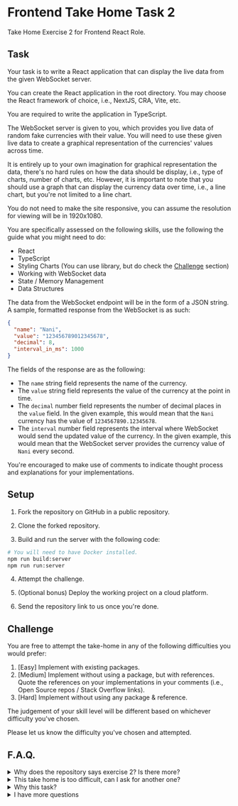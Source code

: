 # Frontend Take Home Task 2

Take Home Exercise 2 for Frontend React Role.

## Task

Your task is to write a React application that can display the live data from the given WebSocket server.

You can create the React application in the root directory. You may choose the React framework of choice,
i.e., NextJS, CRA, Vite, etc.

You are required to write the application in TypeScript.

The WebSocket server is given to you, which provides you live data of random fake currencies with their value.
You will need to use these given live data to create a graphical representation of the currencies' values
across time.

It is entirely up to your own imagination for graphical representation the data, there's no hard rules on how
the data should be display, i.e., type of charts, number of charts, etc. However, it is important to note that
you should use a graph that can display the currency data over time, i.e., a line chart, but you're not limited
to a line chart.

You do not need to make the site responsive, you can assume the resolution for viewing will be in 1920x1080.

You are specifically assessed on the following skills, use the following the guide what you might need to do:

- React
- TypeScript
- Styling Charts (You can use library, but do check the [Challenge](#challenge) section)
- Working with WebSocket data
- State / Memory Management
- Data Structures

The data from the WebSocket endpoint will be in the form of a JSON string. A sample, formatted response from the WebSocket is as such:

```json
{
  "name": "Nani",
  "value": "123456789012345678",
  "decimal": 8,
  "interval_in_ms": 1000
}
```

The fields of the response are as the following:

- The `name` string field represents the name of the currency.
- The `value` string field represents the value of the currency at the point in time.
- The `decimal` number field represents the number of decimal places in the `value` field. In the given example, this would
  mean that the `Nani` currency has the value of `1234567890.12345678`.
- The `interval` number field represents the interval where WebSocket would send the updated value of the currency. In the
  given example, this would mean that the WebSocket server provides the currency value of `Nani` every second.

You're encouraged to make use of comments to indicate thought process and explanations for your implementations.

## Setup

1. Fork the repository on GitHub in a public repository.

2. Clone the forked repository.

3. Build and run the server with the following code:

```sh
# You will need to have Docker installed.
npm run build:server
npm run run:server
```

4. Attempt the challenge.

5. (Optional bonus) Deploy the working project on a cloud platform.

6. Send the repository link to us once you're done.

## Challenge

You are free to attempt the take-home in any of the following difficulties you would prefer:

1. [Easy] Implement with existing packages.
2. [Medium] Implement without using a package, but with references. Quote the references on your
   implementations in your comments (i.e., Open Source repos / Stack Overflow links).
3. [Hard] Implement without using any package & reference.

The judgement of your skill level will be different based on whichever difficulty you've chosen.

Please let us know the difficulty you've chosen and attempted.

## F.A.Q.

<details>
    <summary>Why does the repository says exercise 2? Is there more?</summary>

    No, this is just one take-home exercise out of the collection we have. You're just
    a lucky fella to get the second one.

</details>

<details>
    <summary>This take home is too difficult, can I ask for another one?</summary>

    No, the other task are all similar in difficulty, with 3 difficulty levels. So there
    won't be much difference even if I give u other tasks.

</details>

<details>
    <summary>Why this task?</summary>

    The task is designed to test the handling of live large volume WebSocket data in React.

</details>

<details>
    <summary>I have more questions</summary>

    Feel free to reach out to ask more questions to whoever you are contacting with.

    Asking questions / guidance / hints do not penalize anything. Unless the questions
    may give too much answers, then we'll let you know before we answer.

</details>

